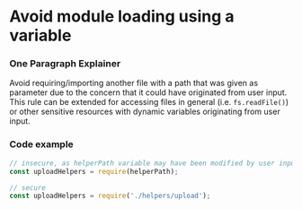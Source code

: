 # Avoid module loading using a variable

### One Paragraph Explainer

Avoid requiring/importing another file with a path that was given as parameter due to the concern that it could have originated from user input. This rule can be extended for accessing files in general (i.e. `fs.readFile()`) or other sensitive resources with dynamic variables originating from user input.

### Code example

```javascript
// insecure, as helperPath variable may have been modified by user input
const uploadHelpers = require(helperPath);

// secure
const uploadHelpers = require('./helpers/upload');
```
